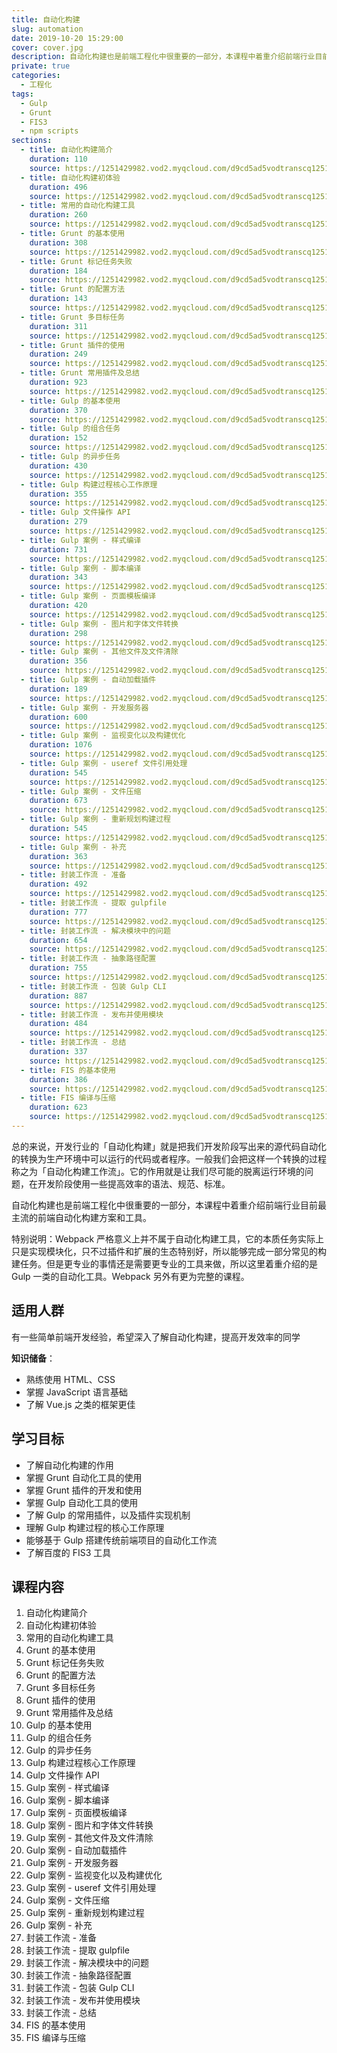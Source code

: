 ```yaml
---
title: 自动化构建
slug: automation
date: 2019-10-20 15:29:00
cover: cover.jpg
description: 自动化构建也是前端工程化中很重要的一部分，本课程中着重介绍前端行业目前最主流的前端自动化构建方案和工具。
private: true
categories:
  - 工程化
tags:
  - Gulp
  - Grunt
  - FIS3
  - npm scripts
sections:
  - title: 自动化构建简介
    duration: 110
    source: https://1251429982.vod2.myqcloud.com/d9cd5ad5vodtranscq1251429982/9a4e91f45285890797461910068/v.f240.m3u8
  - title: 自动化构建初体验
    duration: 496
    source: https://1251429982.vod2.myqcloud.com/d9cd5ad5vodtranscq1251429982/d1ac5c285285890797591878395/v.f240.m3u8
  - title: 常用的自动化构建工具
    duration: 260
    source: https://1251429982.vod2.myqcloud.com/d9cd5ad5vodtranscq1251429982/5d58592e5285890797593236001/v.f240.m3u8
  - title: Grunt 的基本使用
    duration: 308
    source: https://1251429982.vod2.myqcloud.com/d9cd5ad5vodtranscq1251429982/3fd809e35285890797460387967/v.f240.m3u8
  - title: Grunt 标记任务失败
    duration: 184
    source: https://1251429982.vod2.myqcloud.com/d9cd5ad5vodtranscq1251429982/01d1df355285890797547814430/v.f240.m3u8
  - title: Grunt 的配置方法
    duration: 143
    source: https://1251429982.vod2.myqcloud.com/d9cd5ad5vodtranscq1251429982/9a4e922f5285890797461910081/v.f240.m3u8
  - title: Grunt 多目标任务
    duration: 311
    source: https://1251429982.vod2.myqcloud.com/d9cd5ad5vodtranscq1251429982/026327c75285890797547895286/v.f240.m3u8
  - title: Grunt 插件的使用
    duration: 249
    source: https://1251429982.vod2.myqcloud.com/d9cd5ad5vodtranscq1251429982/0ba2e5545285890797592028630/v.f240.m3u8
  - title: Grunt 常用插件及总结
    duration: 923
    source: https://1251429982.vod2.myqcloud.com/d9cd5ad5vodtranscq1251429982/3fd80a225285890797460387984/v.f240.m3u8
  - title: Gulp 的基本使用
    duration: 370
    source: https://1251429982.vod2.myqcloud.com/d9cd5ad5vodtranscq1251429982/5d4773be5285890797593228664/v.f240.m3u8
  - title: Gulp 的组合任务
    duration: 152
    source: https://1251429982.vod2.myqcloud.com/d9cd5ad5vodtranscq1251429982/026330435285890797547895480/v.f240.m3u8
  - title: Gulp 的异步任务
    duration: 430
    source: https://1251429982.vod2.myqcloud.com/d9cd5ad5vodtranscq1251429982/764246725285890797590210781/v.f240.m3u8
  - title: Gulp 构建过程核心工作原理
    duration: 355
    source: https://1251429982.vod2.myqcloud.com/d9cd5ad5vodtranscq1251429982/3fd86f305285890797460388002/v.f240.m3u8
  - title: Gulp 文件操作 API
    duration: 279
    source: https://1251429982.vod2.myqcloud.com/d9cd5ad5vodtranscq1251429982/7642b9315285890797590211176/v.f240.m3u8
  - title: Gulp 案例 - 样式编译
    duration: 731
    source: https://1251429982.vod2.myqcloud.com/d9cd5ad5vodtranscq1251429982/3fd86f335285890797460388005/v.f240.m3u8
  - title: Gulp 案例 - 脚本编译
    duration: 343
    source: https://1251429982.vod2.myqcloud.com/d9cd5ad5vodtranscq1251429982/5db1d5a65285890797593284697/v.f240.m3u8
  - title: Gulp 案例 - 页面模板编译
    duration: 420
    source: https://1251429982.vod2.myqcloud.com/d9cd5ad5vodtranscq1251429982/0b9165955285890797592019901/v.f240.m3u8
  - title: Gulp 案例 - 图片和字体文件转换
    duration: 298
    source: https://1251429982.vod2.myqcloud.com/d9cd5ad5vodtranscq1251429982/d422773f5285890797591992614/v.f240.m3u8
  - title: Gulp 案例 - 其他文件及文件清除
    duration: 356
    source: https://1251429982.vod2.myqcloud.com/d9cd5ad5vodtranscq1251429982/5d559f8e5285890797593231105/v.f240.m3u8
  - title: Gulp 案例 - 自动加载插件
    duration: 189
    source: https://1251429982.vod2.myqcloud.com/d9cd5ad5vodtranscq1251429982/0b9e866d5285890797592020721/v.f240.m3u8
  - title: Gulp 案例 - 开发服务器
    duration: 600
    source: https://1251429982.vod2.myqcloud.com/d9cd5ad5vodtranscq1251429982/3fd86f715285890797460388021/v.f240.m3u8
  - title: Gulp 案例 - 监视变化以及构建优化
    duration: 1076
    source: https://1251429982.vod2.myqcloud.com/d9cd5ad5vodtranscq1251429982/9a4e958b5285890797461910113/v.f240.m3u8
  - title: Gulp 案例 - useref 文件引用处理
    duration: 545
    source: https://1251429982.vod2.myqcloud.com/d9cd5ad5vodtranscq1251429982/01d267565285890797547815331/v.f240.m3u8
  - title: Gulp 案例 - 文件压缩
    duration: 673
    source: https://1251429982.vod2.myqcloud.com/d9cd5ad5vodtranscq1251429982/0263afe25285890797547896181/v.f240.m3u8
  - title: Gulp 案例 - 重新规划构建过程
    duration: 545
    source: https://1251429982.vod2.myqcloud.com/d9cd5ad5vodtranscq1251429982/d42407a35285890797591995156/v.f240.m3u8
  - title: Gulp 案例 - 补充
    duration: 363
    source: https://1251429982.vod2.myqcloud.com/d9cd5ad5vodtranscq1251429982/5f75ad995285890797593303674/v.f240.m3u8
  - title: 封装工作流 - 准备
    duration: 492
    source: https://1251429982.vod2.myqcloud.com/d9cd5ad5vodtranscq1251429982/d4241cc65285890797591995645/v.f240.m3u8
  - title: 封装工作流 - 提取 gulpfile
    duration: 777
    source: https://1251429982.vod2.myqcloud.com/d9cd5ad5vodtranscq1251429982/3fd86fd85285890797460388055/v.f240.m3u8
  - title: 封装工作流 - 解决模块中的问题
    duration: 654
    source: https://1251429982.vod2.myqcloud.com/d9cd5ad5vodtranscq1251429982/0c1f57a05285890797592094495/v.f240.m3u8
  - title: 封装工作流 - 抽象路径配置
    duration: 755
    source: https://1251429982.vod2.myqcloud.com/d9cd5ad5vodtranscq1251429982/9a4e95d05285890797461910136/v.f240.m3u8
  - title: 封装工作流 - 包装 Gulp CLI
    duration: 887
    source: https://1251429982.vod2.myqcloud.com/d9cd5ad5vodtranscq1251429982/3fd86ffd5285890797460388069/v.f240.m3u8
  - title: 封装工作流 - 发布并使用模块
    duration: 484
    source: https://1251429982.vod2.myqcloud.com/d9cd5ad5vodtranscq1251429982/9a4e95f15285890797461910146/v.f240.m3u8
  - title: 封装工作流 - 总结
    duration: 337
    source: https://1251429982.vod2.myqcloud.com/d9cd5ad5vodtranscq1251429982/01d2e6915285890797547816001/v.f240.m3u8
  - title: FIS 的基本使用
    duration: 386
    source: https://1251429982.vod2.myqcloud.com/d9cd5ad5vodtranscq1251429982/0dd33bd45285890797592107173/v.f240.m3u8
  - title: FIS 编译与压缩
    duration: 623
    source: https://1251429982.vod2.myqcloud.com/d9cd5ad5vodtranscq1251429982/5dc2bb9e5285890797593292078/v.f240.m3u8
---
```


总的来说，开发行业的「自动化构建」就是把我们开发阶段写出来的源代码自动化的转换为生产环境中可以运行的代码或者程序。一般我们会把这样一个转换的过程称之为「自动化构建工作流」。它的作用就是让我们尽可能的脱离运行环境的问题，在开发阶段使用一些提高效率的语法、规范、标准。

自动化构建也是前端工程化中很重要的一部分，本课程中着重介绍前端行业目前最主流的前端自动化构建方案和工具。

特别说明：Webpack 严格意义上并不属于自动化构建工具，它的本质任务实际上只是实现模块化，只不过插件和扩展的生态特别好，所以能够完成一部分常见的构建任务。但是更专业的事情还是需要更专业的工具来做，所以这里着重介绍的是 Gulp 一类的自动化工具。Webpack 另外有更为完整的课程。

## 适用人群

有一些简单前端开发经验，希望深入了解自动化构建，提高开发效率的同学

**知识储备**：

- 熟练使用 HTML、CSS
- 掌握 JavaScript 语言基础
- 了解 Vue.js 之类的框架更佳

## 学习目标

- 了解自动化构建的作用
- 掌握 Grunt 自动化工具的使用
- 掌握 Grunt 插件的开发和使用
- 掌握 Gulp 自动化工具的使用
- 了解 Gulp 的常用插件，以及插件实现机制
- 理解 Gulp 构建过程的核心工作原理
- 能够基于 Gulp 搭建传统前端项目的自动化工作流
- 了解百度的 FIS3 工具

## 课程内容

1. 自动化构建简介
2. 自动化构建初体验
3. 常用的自动化构建工具
4. Grunt 的基本使用
5. Grunt 标记任务失败
6. Grunt 的配置方法
7. Grunt 多目标任务
8. Grunt 插件的使用
9. Grunt 常用插件及总结
10. Gulp 的基本使用
11. Gulp 的组合任务
12. Gulp 的异步任务
13. Gulp 构建过程核心工作原理
14. Gulp 文件操作 API
15. Gulp 案例 - 样式编译
16. Gulp 案例 - 脚本编译
17. Gulp 案例 - 页面模板编译
18. Gulp 案例 - 图片和字体文件转换
19. Gulp 案例 - 其他文件及文件清除
20. Gulp 案例 - 自动加载插件
21. Gulp 案例 - 开发服务器
22. Gulp 案例 - 监视变化以及构建优化
23. Gulp 案例 - useref 文件引用处理
24. Gulp 案例 - 文件压缩
25. Gulp 案例 - 重新规划构建过程
26. Gulp 案例 - 补充
27. 封装工作流 - 准备
28. 封装工作流 - 提取 gulpfile
29. 封装工作流 - 解决模块中的问题
30. 封装工作流 - 抽象路径配置
31. 封装工作流 - 包装 Gulp CLI
32. 封装工作流 - 发布并使用模块
33. 封装工作流 - 总结
34. FIS 的基本使用
35. FIS 编译与压缩

